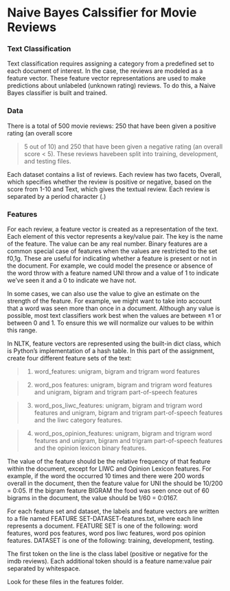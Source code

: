 # Naive Bayes Calssifier for Movie Reviews

### Text Classification
Text classification requires assigning a category from a predefined set to each document of interest. In the case,
the reviews are modeled as a feature vector. These feature vector representations are used to make predictions about unlabeled (unknown rating) reviews.
To do this, a Naive Bayes classifier is built and trained.

### Data  
There is a total of 500 movie reviews: 250 that have been given a positive rating (an overall score
> 5 out of 10) and 250 that have been given a negative rating (an overall score < 5). 
These reviews havebeen split into training, development, and testing files. 

Each dataset contains a list of reviews. Each review has two facets, Overall, which specifies whether the
review is positive or negative, based on the score from 1-10 and Text, which gives the textual review. Each
review is separated by a period character (.)

### Features
For each review, a feature vector is created as a representation of the text. Each element of this vector represents
a key/value pair. The key is the name of the feature. The value can be any
real number. Binary features are a common special case of features when the values are restricted to the set
f0,1g. These are useful for indicating whether a feature is present or not in the document. For example, we
could model the presence or absence of the word throw with a feature named UNI throw and a value of 1 to
indicate we’ve seen it and a 0 to indicate we have not.

In some cases, we can also use the value to give an estimate on the strength of the feature. 
For example, we might want to take into account that a word was seen more than once in a document. Although any
value is possible, most text classifiers work best when the values are between ±1 or between 0 and 1. To
ensure this we will normalize our values to be within this range.

In NLTK, feature vectors are represented using the built-in dict class, which is Python’s implementation
of a hash table.
In this part of the assignment, create four different feature sets of the text:
>1. word_features: unigram, bigram and trigram word features

>2. word_pos features: unigram, bigram and trigram word features and unigram, bigram and trigram
part-of-speech features

>3. word_pos_liwc_features: unigram, bigram and trigram word features and unigram, bigram and trigram
part-of-speech features and the liwc category features.

>4. word_pos_opinion_features: unigram, bigram and trigram word features and unigram, bigram and
trigram part-of-speech features and the opinion lexicon binary features.

The value of the feature should be the relative frequency of that feature within the document,
except for LIWC and Opinion Lexicon features. 
For example, if the word the occurred 10 times and there were 200 words overall in the document, then the feature value for UNI the should be 10/200 = 0:05. 
If the bigram feature BIGRAM the food was seen once out of 60 bigrams in the document, the value should be 1/60 = 0:0167.


For each feature set and dataset, the labels and feature vectors are written to a file named
FEATURE SET-DATASET-features.txt, where each line represents a document. FEATURE SET
is one of the following: word features, word pos features, word pos liwc features,
word pos opinion features. 
DATASET is one of the following: training, development, testing.

The first token on the line is the class label (positive or negative for the imdb reviews). 
Each additional token should is a feature name:value pair separated by whitespace.

Look for these files in the features folder.

